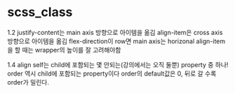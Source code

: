 # scss_class

1.2
justify-content는 main axis 방향으로 아이템을 옮김
align-item은 cross axis 방향으로 아이템을 옮김
flex-direction이 row면 main axis는 horizonal
align-item을 할 때는 wrapper의 높이를 잘 고려해야함

1.4
align self는 child에 포함되는 몇 안되는(강의에서는 오직 둘뿐) property 중 하나!
order 역시 child에 포함되는 property이다
order의 default값은 0, 뒤로 갈 수록 order가 밀린다.